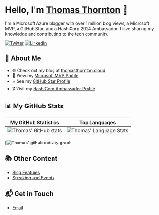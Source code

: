 # Hello, I'm [Thomas Thornton](https://www.linkedin.com/in/thomas-thornton-21a86b75/) 👋

I'm a Microsoft Azure blogger with over 1 million blog views, a Microsoft MVP, a GitHub Star, and a HashiCorp 2024 Ambassador. I love sharing my knowledge and contributing to the tech community.

[![Twitter](https://img.shields.io/twitter/follow/tamstar1234?style=social)](https://twitter.com/tamstar1234)
[![LinkedIn](https://img.shields.io/badge/LinkedIn-0077B5?style=for-the-badge&logo=linkedin&logoColor=white)](https://www.linkedin.com/in/thomas-thornton-21a86b75/)

## 🚀 About Me

- 🌐 Check out my blog at [thomasthornton.cloud](https://thomasthornton.cloud/)
- 🏅 View my [Microsoft MVP Profile](https://mvp.microsoft.com/en-us/PublicProfile/5004187?fullName=Thomas%20Thornton)
- ⭐ See my [GitHub Star Profile](https://stars.github.com/profiles/thomast1906)
- 🎖️ Visit my [HashiCorp Ambassador Profile](https://www.credly.com/badges/e5631c9f-5739-4bd1-86cc-913b929d34d9/linked_in_profile)

## 📊 My GitHub Stats

| My GitHub Statistics | Top Languages |
| --- | --- |
| ![Thomas' GitHub stats](https://github-readme-stats.vercel.app/api/?username=thomast1906&show_icons=true&count_private=true&title_color=fffffff&icon_color=000000&text_color=000000) | ![Thomas' Language Stats](https://github-readme-stats.vercel.app/api/top-langs/?username=thomast1906&layout=compact&theme=radical) |

[![Thomas' github activity graph]([https://github-readme-activity-graph.cyclic.app/graph?username=thomast1906&theme=github-compact](https://github-readme-activity-graph.vercel.app/graph?username=ashutosh00710&bg_color=fffff0&color=708090&line=24292e&point=24292e&area=true&hide_border=true))

## 📚 Other Content

- [Blog Features](https://thomasthornton.cloud/blog-features/)
- [Speaking and Events](https://thomasthornton.cloud/speaking-events/)

## 📬 Get in Touch

- [Email](mailto:thomas@thomasthornton.cloud)
